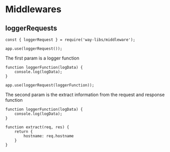 # Middlewares

## loggerRequests

```
const { loggerRequest } = require('way-libs/middleware');

app.use(loggerRequest());
```

The first param is a logger function

```
function loggerFunction(logData) {
    console.log(logData);
}

app.use(loggerRequest(loggerFunction));
```

The second param is the extract information from the request and response function

```
function loggerFunction(logData) {
    console.log(logData);
}

function extract(req, res) {
    return {
        hostname: req.hostname
    }
}
```